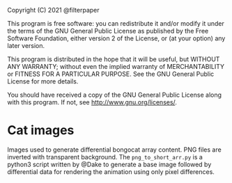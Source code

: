 Copyright (C) 2021 @filterpaper

This program is free software: you can redistribute it and/or modify
it under the terms of the GNU General Public License as published by
the Free Software Foundation, either version 2 of the License, or
(at your option) any later version.

This program is distributed in the hope that it will be useful,
but WITHOUT ANY WARRANTY; without even the implied warranty of
MERCHANTABILITY or FITNESS FOR A PARTICULAR PURPOSE.  See the
GNU General Public License for more details.

You should have received a copy of the GNU General Public License
along with this program.  If not, see <http://www.gnu.org/licenses/>.

# Cat images

Images used to generate differential bongocat array content. PNG files are inverted with transparent background. The `png_to_short_arr.py` is a python3 script written by @Dake to generate a base image followed by differential data for rendering the animation using only pixel differences.
